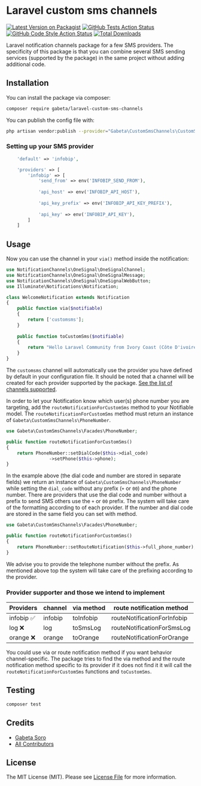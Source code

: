 # Laravel custom sms channels

[![Latest Version on Packagist](https://img.shields.io/packagist/v/gabeta/laravel-custom-sms-channels.svg?style=flat-square)](https://packagist.org/packages/gabeta/laravel-custom-sms-channels)
[![GitHub Tests Action Status](https://img.shields.io/github/workflow/status/gabeta/laravel-custom-sms-channels/run-tests?label=tests)](https://github.com/gabeta/laravel-custom-sms-channels/actions?query=workflow%3Arun-tests+branch%3Amain)
[![GitHub Code Style Action Status](https://img.shields.io/github/workflow/status/gabeta/laravel-custom-sms-channels/Check%20&%20fix%20styling?label=code%20style)](https://github.com/gabeta/laravel-custom-sms-channels/actions?query=workflow%3A"Check+%26+fix+styling"+branch%3Amain)
[![Total Downloads](https://img.shields.io/packagist/dt/gabeta/laravel-custom-sms-channels.svg?style=flat-square)](https://packagist.org/packages/gabeta/laravel-custom-sms-channels)

Laravel notification channels package for a few SMS providers.
The specificity of this package is that you can combine several 
SMS sending services (supported by the package) in the same project 
without adding additional code.

## Installation

You can install the package via composer:

```bash
composer require gabeta/laravel-custom-sms-channels
```

You can publish the config file with:

```bash
php artisan vendor:publish --provider="Gabeta\CustomSmsChannels\CustomSmsChannelsServiceProvider" --tag="config"
```

### Setting up your SMS provider

```php
    'default' => 'infobip',

    'providers' => [
        'infobip' => [
            'send_from' => env('INFOBIP_SEND_FROM'),
        
            'api_host' => env('INFOBIP_API_HOST'),
        
            'api_key_prefix' => env('INFOBIP_API_KEY_PREFIX'),
        
            'api_key' => env('INFOBIP_API_KEY'),
        ]
    ]
```

## Usage

Now you can use the channel in your `via()` method inside the notification:

``` php
use NotificationChannels\OneSignal\OneSignalChannel;
use NotificationChannels\OneSignal\OneSignalMessage;
use NotificationChannels\OneSignal\OneSignalWebButton;
use Illuminate\Notifications\Notification;

class WelcomeNotification extends Notification
{
    public function via($notifiable)
    {
        return ['customsms'];
    }
    
    public function toCustomSms($notifiable)
    {
        return "Hello Laravel Community from Ivory Coast (Côte D'ivoire)";
    }
}
```

The `customsms` channel will automatically use the provider you have defined
by default in your configuration file. It should be noted that a channel
will be created for each provider supported by the package.
[See the list of channels supported](https://github.com/gabeta/laravel-custom-sms-channels#provider-supporter-and-those-we-intend-to-implement).

In order to let your Notification know which user(s) phone number you are targeting,
add the `routeNotificationForCustomSms` method to your Notifiable model.
The `routeNotificationForCustomSms` method must return an instance of
`Gabeta\CustomSmsChannels\PhoneNumber`.

``` php
use Gabeta\CustomSmsChannels\Facades\PhoneNumber;

public function routeNotificationForCustomSms()
{
    return PhoneNumber::setDialCode($this->dial_code)
                ->setPhone($this->phone);
}
```

In the example above (the dial code and number are stored in separate fields)
we return an instance of `Gabeta\CustomSmsChannels\PhoneNumber` while setting
the `dial_code` without any prefix (`+` or `00`) and the phone number.
There are providers that use the dial code and number without a prefix to send SMS
others use the `+` or `00` prefix. The system will take care of the formatting according to
of each provider. If the number and dial code are stored in the same field you can
set with method.

``` php
use Gabeta\CustomSmsChannels\Facades\PhoneNumber;

public function routeNotificationForCustomSms()
{
    return PhoneNumber::setRouteNotification($this->full_phone_number);
}
```

We advise you to provide the telephone number without the prefix. As mentioned above
top the system will take care of the prefixing according to the provider.

### Provider supporter and those we intend to implement

| Providers      | channel       | via method     | route notification method          |
| -----------    | -----------   | --------       | --------                           |
| infobip ✅      | infobip       | toInfobip      | routeNotificationForInfobip        | 
| log ❌          | log           | toSmsLog       | routeNotificationForSmsLog         |
| orange ❌       | orange        | toOrange       | routeNotificationForOrange         |

You could use via or route notification method if you want behavior
channel-specific. The package tries to find the via method and the route notification method
specific to its provider if it does not find it it will call the `routeNotificationForCustomSms` functions
and `toCustomSms`.

## Testing

```bash
composer test
```

## Credits

- [Gabeta Soro](https://github.com/gabeta)
- [All Contributors](../../contributors)

## License

The MIT License (MIT). Please see [License File](LICENSE.md) for more information.
